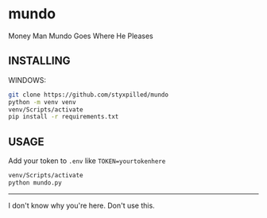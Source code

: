 # mundo

Money Man Mundo Goes Where He Pleases

## INSTALLING

WINDOWS:

```bash
git clone https://github.com/styxpilled/mundo
python -m venv venv
venv/Scripts/activate
pip install -r requirements.txt
```

## USAGE

Add your token to `.env` like `TOKEN=yourtokenhere`

```bash
venv/Scripts/activate
python mundo.py
```

---

I don't know why you're here. Don't use this.
